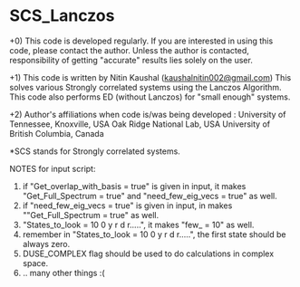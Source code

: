 # SCS_Lanczos
+0) This code is developed regularly. If you are interested in using this code, please contact the author. Unless the author is contacted, responsibility of getting "accurate" results lies solely on the user.

+1) This code is written by Nitin Kaushal (kaushalnitin002@gmail.com)
    This solves various Strongly correlated systems using the Lanczos Algorithm.
    This code also performs ED (without Lanczos) for "small enough" systems.

+2) Author's affiliations when code is/was being developed :
    University of Tennessee, Knoxville, USA
    Oak Ridge National Lab, USA
    University of British Columbia, Canada
     



*SCS  stands for Strongly correlated systems.

NOTES for input script:

1) if "Get_overlap_with_basis = true" is given in input, it makes
"Get_Full_Spectrum = true" and "need_few_eig_vecs = true" as well.
2) if "need_few_eig_vecs = true" is given in input, in makes ""Get_Full_Spectrum = true"  as well.
3) "States_to_look = 10 0 y r d r.....", it makes "few_ = 10" as well.
4) remember in "States_to_look = 10 0 y r d r.....", the first state should be always zero.
5) DUSE_COMPLEX flag should be used to do calculations in complex space.
6) .. many other things :(
